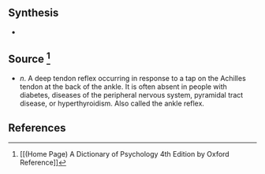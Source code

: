 ## Synthesis
- 
## Source [^1]
- $n$. A deep tendon reflex occurring in response to a tap on the Achilles tendon at the back of the ankle. It is often absent in people with diabetes, diseases of the peripheral nervous system, pyramidal tract disease, or hyperthyroidism. Also called the ankle reflex.
## References

[^1]: [[(Home Page) A Dictionary of Psychology 4th Edition by Oxford Reference]]